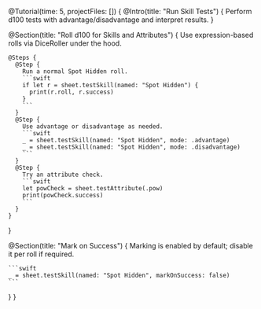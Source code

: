 @Tutorial(time: 5, projectFiles: []) {
  @Intro(title: "Run Skill Tests") {
    Perform d100 tests with advantage/disadvantage and interpret results.
  }

  @Section(title: "Roll d100 for Skills and Attributes") {
    Use expression-based rolls via DiceRoller under the hood.

    @Steps {
      @Step {
        Run a normal Spot Hidden roll.
        ```swift
        if let r = sheet.testSkill(named: "Spot Hidden") {
          print(r.roll, r.success)
        }
        ```
      }
      @Step {
        Use advantage or disadvantage as needed.
        ```swift
        _ = sheet.testSkill(named: "Spot Hidden", mode: .advantage)
        _ = sheet.testSkill(named: "Spot Hidden", mode: .disadvantage)
        ```
      }
      @Step {
        Try an attribute check.
        ```swift
        let powCheck = sheet.testAttribute(.pow)
        print(powCheck.success)
        ```
      }
    }
  }

  @Section(title: "Mark on Success") {
    Marking is enabled by default; disable it per roll if required.

    ```swift
    _ = sheet.testSkill(named: "Spot Hidden", markOnSuccess: false)
    ```
  }
}

